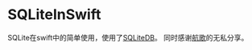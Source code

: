 # SQLiteInSwift
SQLite在swift中的简单使用，使用了[SQLiteDB](https://github.com/FahimF/SQLiteDB)。
同时感谢[航歌](http://www.hangge.com/blog/cache/detail_645.html)的无私分享。
